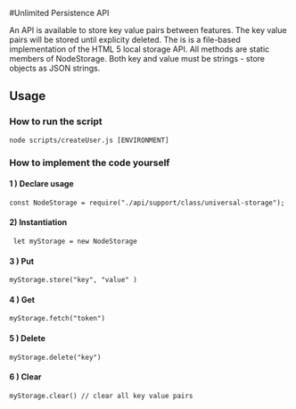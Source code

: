#Unlimited Persistence API

An API is available to store key value pairs between features.  The key value pairs will be stored until explicity deleted.  The is is a file-based
implementation of the HTML 5 local storage API.  All methods are static members of NodeStorage.  Both key and value must be strings - store objects 
as JSON strings.


## Usage

### How to run the script
```
node scripts/createUser.js [ENVIRONMENT]
```

### How to implement the code yourself

#### 1 ) Declare usage

```const NodeStorage = require("./api/support/class/universal-storage");```

#### 2) Instantiation

``` let myStorage = new NodeStorage```

#### 3 ) Put

```myStorage.store("key", "value" )```

#### 4 ) Get

```myStorage.fetch("token")```

#### 5 ) Delete
```myStorage.delete("key")```

#### 6 ) Clear
```myStorage.clear() // clear all key value pairs```